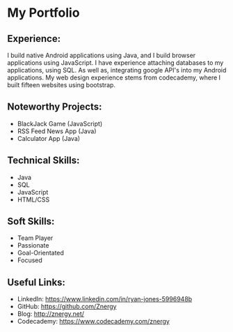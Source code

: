 # My Portfolio

## Experience:

I build native Android applications using Java, and I build browser applications using JavaScript. I have experience attaching databases to my applications, using SQL. As well as, integrating google API's into my Android applications. My web design experience stems from codecademy, where I built fifteen websites using bootstrap. 


## Noteworthy Projects:
* BlackJack Game (JavaScript)
* RSS Feed News App (Java)
* Calculator App (Java)


## Technical Skills:
* Java
* SQL
* JavaScript
* HTML/CSS


## Soft Skills:
* Team Player
* Passionate
* Goal-Orientated
* Focused

## Useful Links:
* LinkedIn: https://www.linkedin.com/in/ryan-jones-5996948b
* GitHub: https://github.com/Znergy
* Blog: http://znergy.net/
* Codecademy: https://www.codecademy.com/znergy
